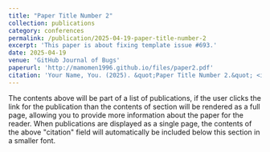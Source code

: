 ```yaml
---
title: "Paper Title Number 2"
collection: publications
category: conferences
permalink: /publication/2025-04-19-paper-title-number-2
excerpt: 'This paper is about fixing template issue #693.'
date: 2025-04-19
venue: 'GitHub Journal of Bugs'
paperurl: 'http://mamomen1996.github.io/files/paper2.pdf'
citation: 'Your Name, You. (2025). &quot;Paper Title Number 2.&quot; <i>GitHub Journal of Bugs</i>. 1(3).'
---
```


The contents above will be part of a list of publications, if the user clicks the link for the publication than the contents of section will be rendered as a full page, allowing you to provide more information about the paper for the reader. When publications are displayed as a single page, the contents of the above "citation" field will automatically be included below this section in a smaller font.

